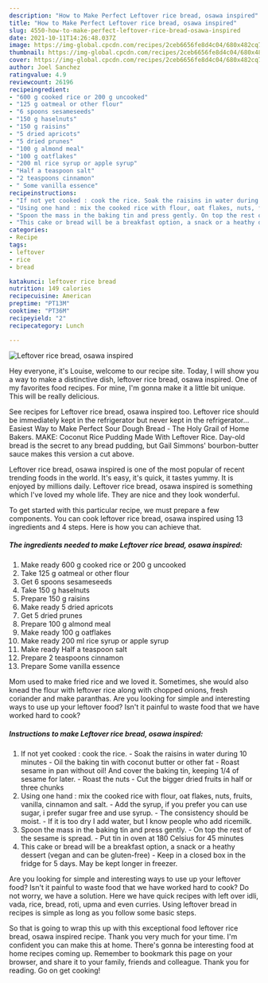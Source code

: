 ```yaml
---
description: "How to Make Perfect Leftover rice bread, osawa inspired"
title: "How to Make Perfect Leftover rice bread, osawa inspired"
slug: 4550-how-to-make-perfect-leftover-rice-bread-osawa-inspired
date: 2021-10-11T14:26:48.037Z
image: https://img-global.cpcdn.com/recipes/2ceb6656fe8d4c04/680x482cq70/leftover-rice-bread-osawa-inspired-recipe-main-photo.jpg
thumbnail: https://img-global.cpcdn.com/recipes/2ceb6656fe8d4c04/680x482cq70/leftover-rice-bread-osawa-inspired-recipe-main-photo.jpg
cover: https://img-global.cpcdn.com/recipes/2ceb6656fe8d4c04/680x482cq70/leftover-rice-bread-osawa-inspired-recipe-main-photo.jpg
author: Joel Sanchez
ratingvalue: 4.9
reviewcount: 26196
recipeingredient:
- "600 g cooked rice or 200 g uncooked"
- "125 g oatmeal or other flour"
- "6 spoons sesameseeds"
- "150 g haselnuts"
- "150 g raisins"
- "5 dried apricots"
- "5 dried prunes"
- "100 g almond meal"
- "100 g oatflakes"
- "200 ml rice syrup or apple syrup"
- "Half a teaspoon salt"
- "2 teaspoons cinnamon"
- " Some vanilla essence"
recipeinstructions:
- "If not yet cooked : cook the rice. Soak the raisins in water during 10 minutes Oil the baking tin with coconut butter or other fat Roast sesame in pan without oil! And cover the baking tin, keeping 1/4 of sesame for later. Roast the nuts Cut the bigger dried fruits in half or three chunks"
- "Using one hand : mix the cooked rice with flour, oat flakes, nuts, fruits, vanilla, cinnamon and salt. Add the syrup, if you prefer you can use sugar, i prefer sugar free and use syrup. The consistency should be moist. If it is too dry I add water, but I know people who add ricemilk."
- "Spoon the mass in the baking tin and press gently. On top the rest of the sesame is spread. Put tin in oven at 180 Celsius for 45 minutes"
- "This cake or bread will be a breakfast option, a snack or a heathy dessert (vegan and can be gluten-free) Keep in a closed box in the fridge for 5 days. May be kept longer in freezer."
categories:
- Recipe
tags:
- leftover
- rice
- bread

katakunci: leftover rice bread 
nutrition: 149 calories
recipecuisine: American
preptime: "PT13M"
cooktime: "PT36M"
recipeyield: "2"
recipecategory: Lunch

---
```



![Leftover rice bread, osawa inspired](https://img-global.cpcdn.com/recipes/2ceb6656fe8d4c04/680x482cq70/leftover-rice-bread-osawa-inspired-recipe-main-photo.jpg)

Hey everyone, it's Louise, welcome to our recipe site. Today, I will show you a way to make a distinctive dish, leftover rice bread, osawa inspired. One of my favorites food recipes. For mine, I'm gonna make it a little bit unique. This will be really delicious.

See recipes for Leftover rice bread, osawa inspired too. Leftover rice should be immediately kept in the refrigerator but never kept in the refrigerator… Easiest Way to Make Perfect Sour Dough Bread - The Holy Grail of Home Bakers. MAKE: Coconut Rice Pudding Made With Leftover Rice. Day-old bread is the secret to any bread pudding, but Gail Simmons&#39; bourbon-butter sauce makes this version a cut above.

Leftover rice bread, osawa inspired is one of the most popular of recent trending foods in the world. It's easy, it's quick, it tastes yummy. It is enjoyed by millions daily. Leftover rice bread, osawa inspired is something which I've loved my whole life. They are nice and they look wonderful.


To get started with this particular recipe, we must prepare a few components. You can cook leftover rice bread, osawa inspired using 13 ingredients and 4 steps. Here is how you can achieve that.

<!--inarticleads1-->

##### The ingredients needed to make Leftover rice bread, osawa inspired:

1. Make ready 600 g cooked rice or 200 g uncooked
1. Take 125 g oatmeal or other flour
1. Get 6 spoons sesameseeds
1. Take 150 g haselnuts
1. Prepare 150 g raisins
1. Make ready 5 dried apricots
1. Get 5 dried prunes
1. Prepare 100 g almond meal
1. Make ready 100 g oatflakes
1. Make ready 200 ml rice syrup or apple syrup
1. Make ready Half a teaspoon salt
1. Prepare 2 teaspoons cinnamon
1. Prepare  Some vanilla essence


Mom used to make fried rice and we loved it. Sometimes, she would also knead the flour with leftover rice along with chopped onions, fresh coriander and make paranthas. Are you looking for simple and interesting ways to use up your leftover food? Isn&#39;t it painful to waste food that we have worked hard to cook? 

<!--inarticleads2-->

##### Instructions to make Leftover rice bread, osawa inspired:

1. If not yet cooked : cook the rice. - Soak the raisins in water during 10 minutes - Oil the baking tin with coconut butter or other fat - Roast sesame in pan without oil! And cover the baking tin, keeping 1/4 of sesame for later. - Roast the nuts - Cut the bigger dried fruits in half or three chunks
1. Using one hand : mix the cooked rice with flour, oat flakes, nuts, fruits, vanilla, cinnamon and salt. - Add the syrup, if you prefer you can use sugar, i prefer sugar free and use syrup. - The consistency should be moist. - If it is too dry I add water, but I know people who add ricemilk.
1. Spoon the mass in the baking tin and press gently. - On top the rest of the sesame is spread. - Put tin in oven at 180 Celsius for 45 minutes
1. This cake or bread will be a breakfast option, a snack or a heathy dessert (vegan and can be gluten-free) - Keep in a closed box in the fridge for 5 days. May be kept longer in freezer.


Are you looking for simple and interesting ways to use up your leftover food? Isn&#39;t it painful to waste food that we have worked hard to cook? Do not worry, we have a solution. Here we have quick recipes with left over idli, vada, rice, bread, roti, upma and even curries. Using leftover bread in recipes is simple as long as you follow some basic steps. 

So that is going to wrap this up with this exceptional food leftover rice bread, osawa inspired recipe. Thank you very much for your time. I'm confident you can make this at home. There's gonna be interesting food at home recipes coming up. Remember to bookmark this page on your browser, and share it to your family, friends and colleague. Thank you for reading. Go on get cooking!
